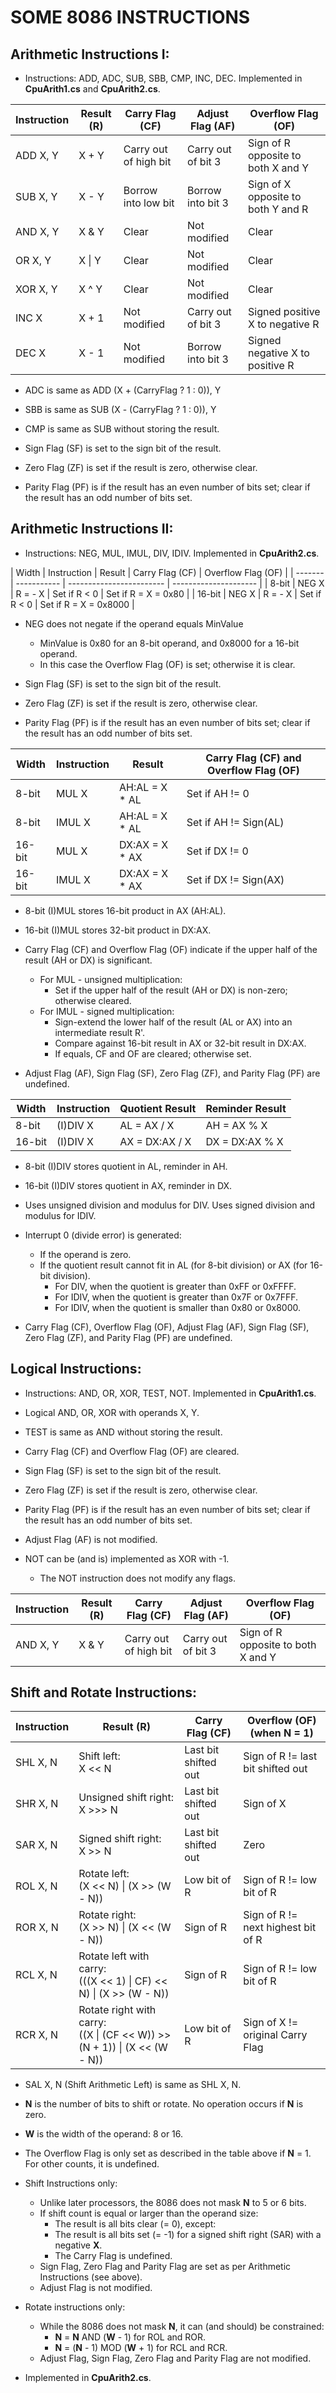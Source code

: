 
SOME 8086 INSTRUCTIONS
======================

Arithmetic Instructions I:
--------------------------

- Instructions: ADD, ADC, SUB, SBB, CMP, INC, DEC.  Implemented in __CpuArith1.cs__ and __CpuArith2.cs__.

| Instruction | Result (R) | Carry Flag (CF) | Adjust Flag (AF) | Overflow Flag (OF) |
| ----------- | ---------- | --------------- | ---------------- | -------------------|
| ADD X, Y | X + Y | Carry out of high bit   | Carry out of bit 3 | Sign of R opposite to both X and Y|
| SUB X, Y | X - Y | Borrow into low bit     | Borrow into bit 3  | Sign of X opposite to both Y and R|
| AND X, Y | X & Y      | Clear        | Not modified             | Clear |
| OR  X, Y | X &#124; Y | Clear        | Not modified             | Clear |
| XOR X, Y | X ^ Y      | Clear        | Not modified             | Clear |
| INC X    | X + 1      | Not modified | Carry out of bit 3       | Signed positive X to negative R |
| DEC X    | X - 1      | Not modified | Borrow into bit 3        | Signed negative X to positive R |

- ADC is same as ADD (X + (CarryFlag ? 1 : 0)), Y

- SBB is same as SUB (X - (CarryFlag ? 1 : 0)), Y

- CMP is same as SUB without storing the result.

- Sign Flag (SF) is set to the sign bit of the result.

- Zero Flag (ZF) is set if the result is zero, otherwise clear.

- Parity Flag (PF) is if the result has an even number of bits set; clear if the result has an odd number of bits set.

Arithmetic Instructions II:
---------------------------

- Instructions: NEG, MUL, IMUL, DIV, IDIV.  Implemented in __CpuArith2.cs__.

| Width   | Instruction | Result          | Carry Flag (CF)          | Overflow Flag (OF)    |
| ------- | ----------- | ------------------------ | --------------------- |
| 8-bit   | NEG X       | R = - X         | Set if R < 0             | Set if R = X = 0x80   |
| 16-bit  | NEG X       | R = - X         | Set if R < 0             | Set if R = X = 0x8000 |

- NEG does not negate if the operand equals MinValue
    - MinValue is 0x80 for an 8-bit operand, and 0x8000 for a 16-bit operand.
    - In this case the Overflow Flag (OF) is set; otherwise it is clear.


- Sign Flag (SF) is set to the sign bit of the result.

- Zero Flag (ZF) is set if the result is zero, otherwise clear.

- Parity Flag (PF) is if the result has an even number of bits set; clear if the result has an odd number of bits set.


| Width   | Instruction | Result          | Carry Flag (CF) and Overflow Flag (OF)    |
| ------- | ----------- | --------------- | ----------------------------------------- |
| 8-bit   | MUL  X      | AH:AL = X * AL  | Set if AH != 0        |
| 8-bit   | IMUL X      | AH:AL = X * AL  | Set if AH != Sign(AL) |
| 16-bit  | MUL  X      | DX:AX = X * AX  | Set if DX != 0        |
| 16-bit  | IMUL X      | DX:AX = X * AX  | Set if DX != Sign(AX) |

- 8-bit (I)MUL stores 16-bit product in AX (AH:AL).

- 16-bit (I)MUL stores 32-bit product in DX:AX.

- Carry Flag (CF) and Overflow Flag (OF) indicate if the upper half of the result (AH or DX) is significant.
    - For MUL - unsigned multiplication:
        - Set if the upper half of the result (AH or DX) is non-zero; otherwise cleared.
    - For IMUL - signed multiplication:
        - Sign-extend the lower half of the result (AL or AX) into an intermediate result R'.
        - Compare against 16-bit result in AX or 32-bit result in DX:AX.
        - If equals, CF and OF are cleared; otherwise set.


- Adjust Flag (AF), Sign Flag (SF), Zero Flag (ZF), and Parity Flag (PF) are undefined.

| Width   | Instruction | Quotient Result | Reminder Result |
| ------- | ----------- | ----------------| ----------------|
| 8-bit   | (I)DIV  X   | AL = AX / X     | AH = AX % X     |
| 16-bit  | (I)DIV  X   | AX = DX:AX / X  | DX = DX:AX % X  |

- 8-bit (I)DIV stores quotient in AL, reminder in AH.

- 16-bit (I)DIV stores quotient in AX, reminder in DX.

- Uses unsigned division and modulus for DIV.  Uses signed division and modulus for IDIV.

- Interrupt 0 (divide error) is generated:
    - If the operand is zero.
    - If the quotient result cannot fit in AL (for 8-bit division) or AX (for 16-bit division).
        - For DIV, when the quotient is greater than 0xFF or 0xFFFF.
        - For IDIV, when the quotient is greater than 0x7F or 0x7FFF.
        - For IDIV, when the quotient is smaller than 0x80 or 0x8000.

- Carry Flag (CF), Overflow Flag (OF), Adjust Flag (AF), Sign Flag (SF), Zero Flag (ZF), and Parity Flag (PF) are undefined.

Logical Instructions:
---------------------

- Instructions: AND, OR, XOR, TEST, NOT.  Implemented in __CpuArith1.cs__.

- Logical AND, OR, XOR with operands X, Y.

- TEST is same as AND without storing the result.

- Carry Flag (CF) and Overflow Flag (OF) are cleared.

- Sign Flag (SF) is set to the sign bit of the result.

- Zero Flag (ZF) is set if the result is zero, otherwise clear.

- Parity Flag (PF) is if the result has an even number of bits set; clear if the result has an odd number of bits set.

- Adjust Flag (AF) is not modified.

- NOT can be (and is) implemented as XOR with -1.
    - The NOT instruction does not modify any flags.

| Instruction | Result (R) | Carry Flag (CF) | Adjust Flag (AF) | Overflow Flag (OF) |
| ----------- | ---------- | --------------- | ---------------- | -------------------|
| AND X, Y | X &#38; Y | Carry out of high bit   | Carry out of bit 3 | Sign of R opposite to both X and Y|

Shift and Rotate Instructions:
------------------------------

| Instruction | Result (R) | Carry Flag (CF)      | Overflow (OF) (when N = 1)       |
| ----------- | ---------- | -------------------- | ---------------------------------|
| SHL X, N    | Shift left:<br>X << N     | Last bit shifted out | Sign of R != last bit shifted out |
| SHR X, N    | Unsigned shift right:<br> X >>> N    | Last bit shifted out | Sign of X |
| SAR X, N    | Signed shift right:<br>X >> N     | Last bit shifted out | Zero |
| ROL X, N    | Rotate left:<br>(X << N) &#124; (X >> (W - N)) | Low bit of R | Sign of R != low bit of R |
| ROR X, N    | Rotate right:<br>(X >> N) &#124; (X << (W - N)) | Sign of R | Sign of R != next highest bit of R |
| RCL X, N    | Rotate left with carry:<br>(((X << 1) &#124; CF) << N) &#124; (X >> (W - N)) | Sign of R | Sign of R != low bit of R |
| RCR X, N    | Rotate right with carry:<br>((X &#124; (CF << W)) >> (N + 1)) &#124; (X << (W - N)) | Low bit of R | Sign of X != original Carry Flag |

- SAL X, N (Shift Arithmetic Left) is same as SHL X, N.

- __N__ is the number of bits to shift or rotate.  No operation occurs if __N__ is zero.

- __W__ is the width of the operand:  8 or 16.

- The Overflow Flag is only set as described in the table above if __N__ = 1.  For other counts, it is undefined.

- Shift Instructions only:

    - Unlike later processors, the 8086 does not mask __N__ to 5 or 6 bits.
    - If shift count is equal or larger than the operand size:
        - The result is all bits clear (= 0), except:
        - The result is all bits set (= -1) for a signed shift right (SAR) with a negative __X__.
        - The Carry Flag is undefined.
    - Sign Flag, Zero Flag and Parity Flag are set as per Arithmetic Instructions (see above).
    - Adjust Flag is not modified.

- Rotate instructions only:

    - While the 8086 does not mask __N__, it can (and should) be constrained:
        - __N__ = __N__ AND (__W__ - 1) for ROL and ROR.
        - __N__ = (__N__ - 1) MOD (__W__ + 1) for RCL and RCR.
    - Adjust Flag, Sign Flag, Zero Flag and Parity Flag are not modified.

- Implemented in __CpuArith2.cs__.
